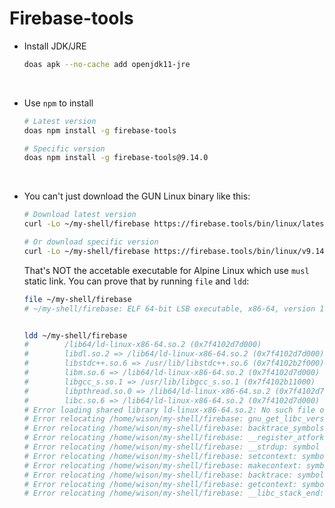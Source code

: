 # Firebase-tools

- Install JDK/JRE

    ```bash
    doas apk --no-cache add openjdk11-jre
    ```

    </br>


- Use `npm` to install

    ```bash
    # Latest version
    doas npm install -g firebase-tools

    # Specific version
    doas npm install -g firebase-tools@9.14.0
    ```

    </br>


- You can't just download the GUN Linux binary like this:

    ```bash
    # Download latest version
    curl -Lo ~/my-shell/firebase https://firebase.tools/bin/linux/latest

    # Or download specific version
    curl -Lo ~/my-shell/firebase https://firebase.tools/bin/linux/v9.14.0
    ```

    That's NOT the accetable executable for Alpine Linux which use `musl` static
    link. You can prove that by running `file` and `ldd`:

    ```bash
    file ~/my-shell/firebase
    # ~/my-shell/firebase: ELF 64-bit LSB executable, x86-64, version 1 (GNU/Linux), dynamically linked, interpreter /lib64/ld-linux-x86-64.so.2, BuildID[sha1]=06d669b4b84f03ea5198d36584f920d542ca0ab9, for GNU/Linux 2.6.32, stripped


    ldd ~/my-shell/firebase
    #        /lib64/ld-linux-x86-64.so.2 (0x7f4102d7d000)
    #        libdl.so.2 => /lib64/ld-linux-x86-64.so.2 (0x7f4102d7d000)
    #        libstdc++.so.6 => /usr/lib/libstdc++.so.6 (0x7f4102b2f000)
    #        libm.so.6 => /lib64/ld-linux-x86-64.so.2 (0x7f4102d7d000)
    #        libgcc_s.so.1 => /usr/lib/libgcc_s.so.1 (0x7f4102b11000)
    #        libpthread.so.0 => /lib64/ld-linux-x86-64.so.2 (0x7f4102d7d000)
    #        libc.so.6 => /lib64/ld-linux-x86-64.so.2 (0x7f4102d7d000)
    # Error loading shared library ld-linux-x86-64.so.2: No such file or directory (needed by /home/wison/my-shell/firebase)
    # Error relocating /home/wison/my-shell/firebase: gnu_get_libc_version: symbol not found
    # Error relocating /home/wison/my-shell/firebase: backtrace_symbols: symbol not found
    # Error relocating /home/wison/my-shell/firebase: __register_atfork: symbol not found
    # Error relocating /home/wison/my-shell/firebase: __strdup: symbol not found
    # Error relocating /home/wison/my-shell/firebase: setcontext: symbol not found
    # Error relocating /home/wison/my-shell/firebase: makecontext: symbol not found
    # Error relocating /home/wison/my-shell/firebase: backtrace: symbol not found
    # Error relocating /home/wison/my-shell/firebase: getcontext: symbol not found
    # Error relocating /home/wison/my-shell/firebase: __libc_stack_end: symbol not found
    ```

    </br>

